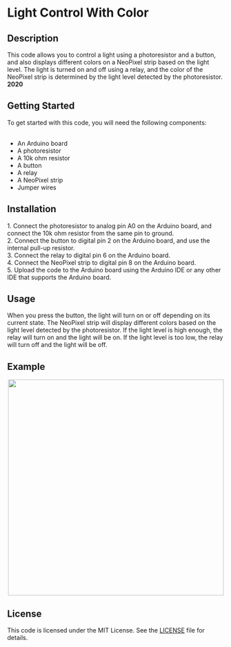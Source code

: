 # Light Control With Color
<h2>Description</h2>
This code allows you to control a light using a photoresistor and a button, and also displays different colors on a NeoPixel strip based on the light level. The light is turned on and off using a relay, and the color of the NeoPixel strip is determined by the light level detected by the photoresistor.<br><b>2020</b>
<h2>Getting Started</h2>
To get started with this code, you will need the following components:<br><br>

- An Arduino board<br>
- A photoresistor<br>
- A 10k ohm resistor<br>
- A button<br>
- A relay<br>
- A NeoPixel strip<br>
- Jumper wires<br>
<h2>Installation</h2>
1. Connect the photoresistor to analog pin A0 on the Arduino board, and connect the 10k ohm resistor from the same pin to ground.<br>
2. Connect the button to digital pin 2 on the Arduino board, and use the internal pull-up resistor.<br>
3. Connect the relay to digital pin 6 on the Arduino board.<br>
4. Connect the NeoPixel strip to digital pin 8 on the Arduino board.<br>
5. Upload the code to the Arduino board using the Arduino IDE or any other IDE that supports the Arduino board.<br>
<h2>Usage</h2>
When you press the button, the light will turn on or off depending on its current state. The NeoPixel strip will display different colors based on the light level detected by the photoresistor. If the light level is high enough, the relay will turn on and the light will be on. If the light level is too low, the relay will turn off and the light will be off.

## Example

<p align="center">
<img src="https://user-images.githubusercontent.com/77733903/226977739-f93125a1-8c8d-43e4-bcfe-9a56961a4d63.jpg" width="500">
</p>

<h2>License</h2>

This code is licensed under the MIT License. See the [LICENSE](LICENSE) file for details.
